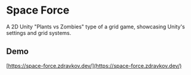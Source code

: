 # Space Force
А 2D Unity "Plants vs Zombies" type of a grid game, showcasing Unity's settings and grid systems.

## Demo
[https://space-force.zdravkov.dev/](https://space-force.zdravkov.dev/)

